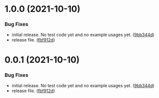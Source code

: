 # 1.0.0 (2021-10-10)


### Bug Fixes

* initial release. No test code yet and no example usages yet. ([9bb344d](https://github.com/MirageNet/ObjectPooler/commit/9bb344d76a0258787c7b96f425f728b2b7e609a0))
* release file. ([fbf912d](https://github.com/MirageNet/ObjectPooler/commit/fbf912d0a35d03739c06205204589d7ec24b972f))

# 0.0.1 (2021-10-10)


### Bug Fixes

* initial release. No test code yet and no example usages yet. ([9bb344d](https://github.com/MirageNet/ObjectPooler/commit/9bb344d76a0258787c7b96f425f728b2b7e609a0))
* release file. ([fbf912d](https://github.com/MirageNet/ObjectPooler/commit/fbf912d0a35d03739c06205204589d7ec24b972f))
